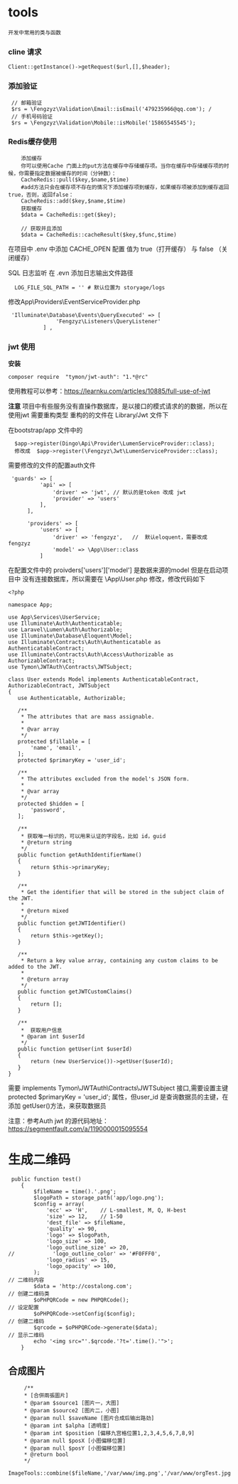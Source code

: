 # tools
    开发中常用的类与函数
    
###  cline 请求
    Client::getInstance()->getRequest($url,[],$header);
    
###  添加验证
```
 // 邮箱验证
 $rs = \Fengzyz\Validation\Email::isEmail('479235966@qq.com'); /
 // 手机号码验证
 $rs = \Fengzyz\Validation\Mobile::isMobile('15865545545');

```

### Redis缓存使用

```
    添加缓存
    你可以使用Cache 门面上的put方法在缓存中存储缓存项。当你在缓存中存储缓存项的时候，你需要指定数据被缓存的时间（分钟数）：
    CacheRedis::pull($key,$name,$time)
    #add方法只会在缓存项不存在的情况下添加缓存项到缓存，如果缓存项被添加到缓存返回true，否则，返回false：
    CacheRedis::add($key,$name,$time)
    获取缓存
    $data = CacheRedis::get($key);
    
    // 获取并且添加
    $data = CacheRedis::cacheResult($key,$func,$time)
```      
在项目中 .env 中添加 CACHE_OPEN 配置   值为 true（打开缓存） 与 false （关闭缓存）

SQL 日志监听
    在 .evn 添加日志输出文件路径
```
  LOG_FILE_SQL_PATH = '' # 默认位置为 storyage/logs
```
   修改App\Providers\EventServiceProvider.php
   
```
 'Illuminate\Database\Events\QueryExecuted' => [
               'Fengzyz\Listeners\QueryListener'
           ] ,
```   
   
   
###  jwt 使用

**安装**
```
composer require  "tymon/jwt-auth": "1.*@rc"
```
使用教程可以参考：https://learnku.com/articles/10885/full-use-of-jwt
  
**注意**
  项目中有些服务没有直操作数据库，是以接口的模式请求的的数据，所以在使用jwt 需要重构类型 重构的的文件在 Library/Jwt 文件下
  
  在bootstrap/app 文件中的
 ```
   $app->register(Dingo\Api\Provider\LumenServiceProvider::class);
   修改成  $app->register(\Fengzyz\Jwt\LumenServiceProvider::class);
```
 
  需要修改的文件的配置auth文件
```
 'guards' => [
          'api' => [
              'driver' => 'jwt', // 默认的是token 改成 jwt 
              'provider' => 'users'
          ],
      ],

      'providers' => [
          'users' => [
              'driver' => 'fengzyz',   //  默认eloquent，需要改成 fengzyz
              'model' => \App\User::class
          ]
```

在配置文件中的 proivders['users']['model'] 是数据来源的model 但是在启动项目中
没有连接数据库，所以需要在 \App\User.php 修改，修改代码如下
 ```
<?php

namespace App;

use App\Services\UserService;
use Illuminate\Auth\Authenticatable;
use Laravel\Lumen\Auth\Authorizable;
use Illuminate\Database\Eloquent\Model;
use Illuminate\Contracts\Auth\Authenticatable as AuthenticatableContract;
use Illuminate\Contracts\Auth\Access\Authorizable as AuthorizableContract;
use Tymon\JWTAuth\Contracts\JWTSubject;    

class User extends Model implements AuthenticatableContract, AuthorizableContract, JWTSubject
{
    use Authenticatable, Authorizable;

    /**
     * The attributes that are mass assignable.
     *
     * @var array
     */
    protected $fillable = [
        'name', 'email',
    ];
    protected $primaryKey = 'user_id';

    /**
     * The attributes excluded from the model's JSON form.
     *
     * @var array
     */
    protected $hidden = [
        'password',
    ];

    /**
     * 获取唯一标识的，可以用来认证的字段名，比如 id，guid
     * @return string
     */
    public function getAuthIdentifierName()
    {
        return $this->primaryKey;
    }

    /**
     * Get the identifier that will be stored in the subject claim of the JWT.
     *
     * @return mixed
     */
    public function getJWTIdentifier()
    {
        return $this->getKey();
    }

    /**
     * Return a key value array, containing any custom claims to be added to the JWT.
     *
     * @return array
     */
    public function getJWTCustomClaims()
    {
        return [];
    }

    /**
     *  获取用户信息
     * @param int $userId
     */
    public function getUser(int $userId)
    {
        return (new UserService())->getUser($userId);
    }
}

```

需要 implements Tymon\JWTAuth\Contracts\JWTSubject 接口,需要设置主键  protected $primaryKey = 'user_id'; 属性，但user_id 是查询数据员的主键，在添加 getUser()方法，来获取数据员

注意：参考Auth jwt 的源代码地址：https://segmentfault.com/a/1190000015095554


# 生成二维码
```
 public function test()
    {
        $fileName = time().'.png';
        $logoPath = storage_path('app/logo.png');
        $config = array(
            'ecc' => 'H',    // L-smallest, M, Q, H-best
            'size' => 12,    // 1-50
            'dest_file' => $fileName,
            'quality' => 90,
            'logo' => $logoPath,
            'logo_size' => 100,
            'logo_outline_size' => 20,
//            'logo_outline_color' => '#F0FFF0',
            'logo_radius' => 15,
            'logo_opacity' => 100,
        );
// 二维码内容
        $data = 'http://costalong.com';
// 创建二维码类
        $oPHPQRCode = new PHPQRCode();
// 设定配置
        $oPHPQRCode->setConfig($config);
// 创建二维码
        $qrcode = $oPHPQRCode->generate($data);
// 显示二维码
        echo '<img src="'.$qrcode.'?t='.time().'">';
    }
```

## 合成图片
```
     /**
     * [合併兩張圖片]
     * @param $source1 [图片一，大图]
     * @param $source2 [图片二，小图]
     * @param null $saveName [图片合成后输出路劲]
     * @param int $alpha [透明度]
     * @param int $position [偏移九宫格位置1,2,3,4,5,6,7,8,9]
     * @param null $posX [小图偏移位置]
     * @param null $posY [小图偏移位置]
     * @return bool
     */
 ImageTools::combine($fileName,'/var/www/img.png','/var/www/orgTest.jpg',0,5,40);
```

 
 
